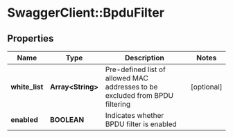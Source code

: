 # SwaggerClient::BpduFilter

## Properties
Name | Type | Description | Notes
------------ | ------------- | ------------- | -------------
**white_list** | **Array&lt;String&gt;** | Pre-defined list of allowed MAC addresses to be excluded from BPDU filtering | [optional] 
**enabled** | **BOOLEAN** | Indicates whether BPDU filter is enabled | 


